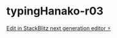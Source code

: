 # typingHanako-r03

[Edit in StackBlitz next generation editor ⚡️](https://stackblitz.com/~/github.com/tamatrading/typinghanako-r03)
